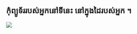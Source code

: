 <?php require("../../entete.php");?> <?php require("../../base.php");?> <?php require("../../fonctions.php");?>

<div id="corps">

<h2>កុំព្យូទ័រ​របស់​អ្នក​​នៅ​ទី​នេះ​​ នៅ​ក្នុង​ដៃ​របស់​អ្នក​ ។</h2>

<img src="Images/earth.png" />

</div>
</body>
</html>
